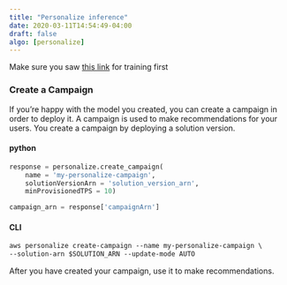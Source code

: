 ```yaml
---
title: "Personalize inference"
date: 2020-03-11T14:54:49-04:00
draft: false
algo: [personalize]
---
```


Make sure you saw [this link](../../training/personalize) for training first

### Create a Campaign
If you’re happy with the model you created, you can create a campaign in order to deploy it. A campaign is used to make recommendations for your users. You create a campaign by deploying a solution version.

#### python
```python
response = personalize.create_campaign(
    name = 'my-personalize-campaign',
    solutionVersionArn = 'solution_version_arn',
    minProvisionedTPS = 10)

campaign_arn = response['campaignArn']
```

#### CLI
```html
aws personalize create-campaign --name my-personalize-campaign \
--solution-arn $SOLUTION_ARN --update-mode AUTO
```

After you have created your campaign, use it to make recommendations.
